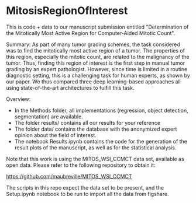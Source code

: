 # MitosisRegionOfInterest

This is code + data to our manuscript submission entitled "Determination of the Mitotically Most Active Region for Computer-Aided Mitotic Count".

Summary:
   As part of many tumor grading schemes, the task considered was to find the mitotically most active region of a tumor. The properties of this region, especially the mitotic count, are related to the malignancy of the tumor. Thus, finding this region of interest is the first step in manual tumor grading by an expert pathologist. However, since time is limited in a routine diagnostic setting, this is a challenging task for human experts, as shown by our paper. We thus compared three deep learning-based approaches all using state-of-the-art architectures to fulfill this task. 
   

Overview:

- In the Methods folder, all implementations (regression, object detection, segmentation) are available.
- The folder results/ contains all our results for your reference
- The folder data/ contains the database with the anonymized expert opinion about the field of interest. 
- The notebook Results.ipynb contains the code for the generation of the result plots of the manuscript, as well as for the statistical analysis.


Note that this work is using the MITOS_WSI_CCMCT data set, available as open data. Please refer to the following repository to obtain it:

https://github.com/maubreville/MITOS_WSI_CCMCT

The scripts in this repo expect the data set to be present, and the Setup.ipynb notebook to be run to import all the data from figshare.
